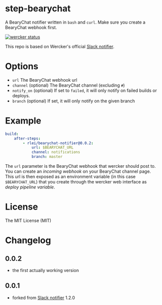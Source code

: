 # step-bearychat

A BearyChat notifier written in `bash` and `curl`. Make sure you create a BearyChat
webhook first.

[![wercker status](https://app.wercker.com/status/96e817546a6d2ef4af7837d19f28401e/s/master "wercker status")](https://app.wercker.com/project/bykey/96e817546a6d2ef4af7837d19f28401e)

This repo is based on Wercker's official [Slack notifier](https://github.com/wercker/step-slack).

# Options

- `url` The BearyChat webhook url
- `channel` (optional) The BearyChat channel (excluding `#`)
- `notify_on` (optional) If set to `failed`, it will only notify on failed
builds or deploys.
- `branch` (optional) If set, it will only notify on the given branch


# Example

```yaml
build:
    after-steps:
        - rlei/bearychat-notifier@0.0.2:
            url: $BEARYCHAT_URL
            channel: notifications
            branch: master
```

The `url` parameter is the BearyChat webhook that wercker should post to.
You can create an *incoming webhook* on your BearyChat channel page.
This url is then exposed as an environment variable (in this case
`$BEARYCHAT_URL`) that you create through the wercker web interface as *deploy pipeline variable*.

# License

The MIT License (MIT)

# Changelog

## 0.0.2

- the first actually working version

## 0.0.1

- forked from [Slack notifier](https://github.com/wercker/step-slack) 1.2.0

